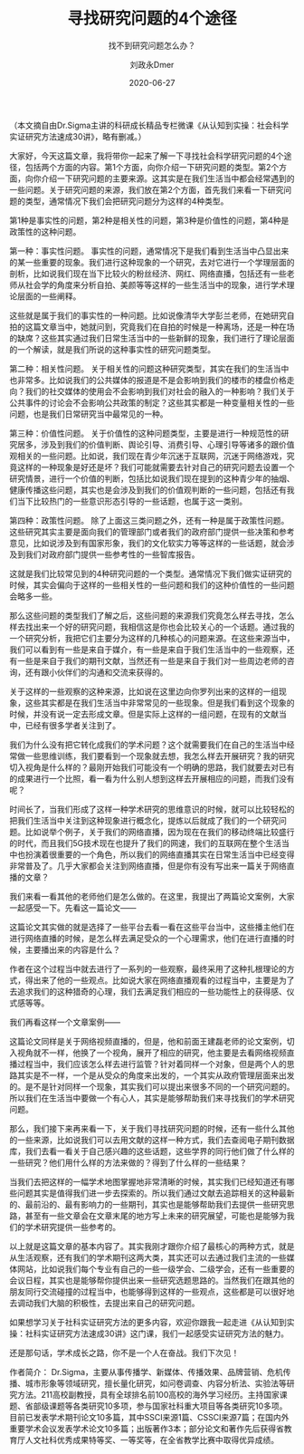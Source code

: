 ﻿---
layout:     post
title:      寻找研究问题的4个途径
subtitle:   找不到研究问题怎么办？
date:       2020-06-27
author:     刘政永Dmer
header-img: img/post-bg-dmers.jpg
catalog: true
tags:
    - 稻花香里说科研
---
（本文摘自由Dr.Sigma主讲的科研成长精品专栏微课《从认知到实操：社会科学实证研究方法速成30讲》，略有删减。）


大家好，今天这篇文章，我将带你一起来了解一下寻找社会科学研究问题的4个途径，包括两个方面的内容。第1个方面，向你介绍一下研究问题的类型。第2个方面，向你介绍一下研究问题的主要来源。这其实是在我们生活当中都会经常遇到的一些问题。关于研究问题的来源，我们放在第2个方面，首先我们来看一下研究问题的类型，通常情况下我们会把研究问题分为这样的4种类型。

第1种是事实性的问题，第2种是相关性的问题，第3种是价值性的问题，第4种是政策性的这种问题。



第一种：事实性问题。
事实性的问题，通常情况下是我们看到生活当中凸显出来的某一些重要的现象。我们进行这种现象的一个研究，去对它进行一个学理层面的剖析，比如说我们现在当下比较火的粉丝经济、网红、网络直播，包括还有一些老师从社会学的角度来分析自拍、美颜等等这样的一些生活当中的现象，进行学术理论层面的一些阐释。

这些就是属于我们的事实性的一种问题。比如说像清华大学彭兰老师，在她研究自拍的这篇文章当中，她就问到，究竟我们在自拍的时候是一种离场，还是一种在场的缺席？这些其实通过我们日常生活当中的一些新鲜的现象，我们进行了理论层面的一个解读，就是我们所说的这种事实性的研究问题类型。


第二种：相关性问题。
关于相关性的问题这种研究类型，其实在我们的生活当中也非常多。比如说我们的公共媒体的报道是不是会影响到我们的楼市的楼盘价格走向？我们的社交媒体的使用会不会影响到我们对社会的融入的一种影响？我们关于公共事件的讨论会不会影响公共政策的制定？这些其实都是一种变量相关性的一些问题，也是我们日常研究当中最常见的一种。


第三种：价值性问题。
关于价值性的这种问题类型，主要是进行一种规范性的研究居多，涉及到我们的价值判断、舆论引导、消费引导、心理引导等诸多的跟价值观相关的一些问题。比如说，我们现在青少年沉迷于互联网，沉迷于网络游戏，究竟这样的一种现象是好还是坏？我们可能就需要去针对自己的研究问题去设置一个研究情景，进行一个价值的判断，包括比如说我们现在提到的这种青少年的抽烟、健康传播这些问题，其实也是会涉及到我们的价值观判断的一些问题，包括还有我们当下比较热门的一些意识形态引导的一些话题，也属于这一类别。


第四种：政策性问题。
除了上面这三类问题之外，还有一种是属于政策性问题。这些研究其实主要是面向我们的管理部门或者我们的政府部门提供一些决策和参考意见，比如说涉及到有国家形象，我们的文化软实力等等这样的一些话题，就会涉及到我们对政府部门提供一些参考性的一些智库报告。

这就是我们比较常见到的4种研究问题的一个类型。通常情况下我们做实证研究的时候，其实会偏向于这样的一些相关性的一些问题和我们的这种价值性的一些问题会略多一些。

那么这些问题的类型我们了解之后，这些问题的来源我们究竟怎么样去寻找，怎么样去找出来一个好的研究问题，我相信这是你也会比较关心的一个话题。通过我的一个研究分析，我把它们主要分为这样的几种核心的问题来源。在这些来源当中，我们可以看到有一些是来自于媒介，有一些是来自于我们生活当中的一些观察，还有一些是来自于我们的期刊文献，当然还有一些是来自于我们对一些周边老师的咨询，还有跟小伙伴们的沟通和交流来获得的。




关于这样的一些观察的这种来源，比如说在这里边向你罗列出来的这样的一组现象，这些其实都是在我们生活当中非常常见的一些现象。但是我们看到这个现象的时候，并没有说一定去形成文章。但是实际上这样的一组问题，在现有的文献当中，已经有很多学者关注到了。

我们为什么没有把它转化成我们的学术问题？这个就需要我们在自己的生活当中经常做一些思维训练，我们要看到一个现象就去想，我怎么样去开展研究？我的研究切入视角是什么样的？最刚开始我们可能没有一个明确的思路，我们就要去对已有的成果进行一个比照，看一看为什么别人想到这样去开展相应的问题，而我们没有呢？

时间长了，当我们形成了这样一种学术研究的思维意识的时候，就可以比较轻松的把我们生活当中关注到这种现象进行概念化，提炼以后就成了我们的一个研究问题。比如说举个例子，关于我们的网络直播，因为现在在我们的移动终端比较盛行的时代，而且我们5G技术现在也提升了我们的网速，我们的互联网在整个生活当中也扮演着很重要的一个角色，所以我们的网络直播其实在日常生活当中已经变得非常普及了。几乎大家都会关注到网络直播，但是你有没有写出来一篇关于网络直播的文章？

我们来看一看其他的老师他们是怎么做的。在这里，我提出了两篇论文案例，大家一起感受一下。先看这一篇论文——


这篇论文其实做的就是选择了一些平台去看一看在这些平台当中，这些播主他们在进行网络直播的时候，是怎么样去满足受众的一个心理需求，他们在进行直播的时候，主要播出来的内容是什么？

作者在这个过程当中就去进行了一系列的一些观察，最终采用了这种扎根理论的方式，得出来了他的一些观点。比如说大家在网络直播观看的过程当中，主要是为了去追求我们的这种猎奇的心理，我们去满足我们相应的一些功能性上的获得感、仪式感等等。

我们再看这样一个文章案例——

这篇论文同样是关于网络视频直播的，但是，他和前面王建磊老师的论文案例，切入视角就不一样，他换了一个视角，展开了相应的研究，他主要是去看网络视频直播过程当中，我们应该怎么样去进行监管？针对着同样一个对象，但是两个人的思路其实是不一样，一个是从受众的角度来出发的，一个其实从政府管理层面来出发的。是不是针对同样一个现象，其实我们可以提出来很多不同的一个研究问题的。所以我们在生活当中要做一个有心人，其实是能够帮助我们来寻找我们的学术研究问题。

那么，我们接下来再来看一下，关于我们寻找研究问题的时候，还有一些什么其他的一些来源，比如说我们可以去用文献的这样一种方式，我们去查阅电子期刊数据库，我们去看一看关于自己感兴趣的这些话题，这些学界的同行他们做了什么样的一些研究？他们用什么样的方法来做的？得到了什么样的一些结果？

当我们去把这样的一幅学术地图掌握地非常清晰的时候，其实我们已经知道还有哪些问题其实是值得我们进一步去探索的。所以我们通过文献去追踪相关的这种最新的、最前沿的、最有影响力的一些期刊，其实也是能够帮助我们去提供一些研究思路，甚至有一些文章会在文章末尾的地方写上未来的研究展望，可能也是能够为我们的学术研究提供一些参考的。

以上就是这篇文章的基本内容了。其实我刚才跟你介绍了最核心的两种方式，就是从生活观察，还有我们的学术期刊这两大类，其实还可以去通过我们主流的一些媒体网站，比如说我们每个专业有自己的一些一级学会、二级学会，还有一些重要的会议日程，其实也是能够帮你提供出来一些研究选题思路的。当然我们在跟其他的朋友同行交流碰撞的过程当中，也能够得到这样的一些观点，这些都是可以很好地去调动我们大脑的积极性，去提出来自己的研究问题。

如果想学习关于社科实证研究方法的更多内容，欢迎你跟我一起走进《从认知到实操：社科实证研究方法速成30讲》这门课，我们一起感受实证研究方法的魅力。

还是那句话，学术成长之路，你不是一个人在奋战。我们下次见！


作者简介：
Dr.Sigma，主要从事传播学、新媒体、传播效果、品牌营销、危机传播、城市形象等领域研究，擅长量化研究，如问卷调查、内容分析法、实验法等研究方法。211高校副教授，具有全球排名前100高校的海外学习经历。主持国家课题、省部级课题等各类研究10多项，参与国家社科重大项目等各类研究10多项。目前已发表学术期刊论文10多篇，其中SSCI来源1篇、CSSCI来源7篇；在国内外重要学术会议发表学术论文10多篇；出版著作3本；部分论文和著作先后获得省教育厅人文社科优秀成果特等奖、一等奖等，在全省教学比赛中取得优异成绩。
